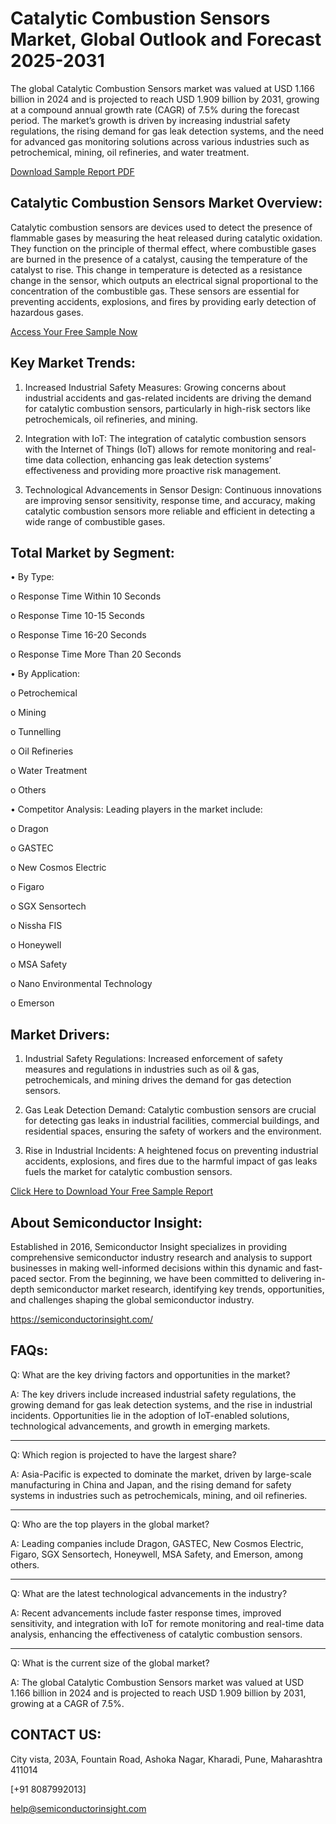 <h1>Catalytic Combustion Sensors Market, Global Outlook and Forecast 2025-2031</h1>

The global Catalytic Combustion Sensors market was valued at USD 1.166 billion in 2024 and is projected to reach USD 1.909 billion by 2031, growing at a compound annual growth rate (CAGR) of 7.5% during the forecast period. The market’s growth is driven by increasing industrial safety regulations, the rising demand for gas leak detection systems, and the need for advanced gas monitoring solutions across various industries such as petrochemical, mining, oil refineries, and water treatment.

[Download Sample Report PDF](https://semiconductorinsight.com/download-sample-report/?product_id=88315)

<h2>Catalytic Combustion Sensors Market Overview:</h2>

Catalytic combustion sensors are devices used to detect the presence of flammable gases by measuring the heat released during catalytic oxidation. They function on the principle of thermal effect, where combustible gases are burned in the presence of a catalyst, causing the temperature of the catalyst to rise. This change in temperature is detected as a resistance change in the sensor, which outputs an electrical signal proportional to the concentration of the combustible gas. These sensors are essential for preventing accidents, explosions, and fires by providing early detection of hazardous gases.

[Access Your Free Sample Now
](https://semiconductorinsight.com/report/catalytic-combustion-sensors-market/)

<h2>Key Market Trends:</h2>

1.	Increased Industrial Safety Measures: Growing concerns about industrial accidents and gas-related incidents are driving the demand for catalytic combustion sensors, particularly in high-risk sectors like petrochemicals, oil refineries, and mining.

2.	Integration with IoT: The integration of catalytic combustion sensors with the Internet of Things (IoT) allows for remote monitoring and real-time data collection, enhancing gas leak detection systems’ effectiveness and providing more proactive risk management.

3.	Technological Advancements in Sensor Design: Continuous innovations are improving sensor sensitivity, response time, and accuracy, making catalytic combustion sensors more reliable and efficient in detecting a wide range of combustible gases.

<h2>Total Market by Segment:</h2>

•	By Type:

o	Response Time Within 10 Seconds

o	Response Time 10-15 Seconds

o	Response Time 16-20 Seconds

o	Response Time More Than 20 Seconds

•	By Application:

o	Petrochemical

o	Mining

o	Tunnelling

o	Oil Refineries

o	Water Treatment

o	Others

•	Competitor Analysis: Leading players in the market include:

o	Dragon

o	GASTEC

o	New Cosmos Electric

o	Figaro

o	SGX Sensortech

o	Nissha FIS

o	Honeywell

o	MSA Safety

o	Nano Environmental Technology

o	Emerson



<h2>Market Drivers:</h2>

1.	Industrial Safety Regulations: Increased enforcement of safety measures and regulations in industries such as oil & gas, petrochemicals, and mining drives the demand for gas detection sensors.

2.	Gas Leak Detection Demand: Catalytic combustion sensors are crucial for detecting gas leaks in industrial facilities, commercial buildings, and residential spaces, ensuring the safety of workers and the environment.

3.	Rise in Industrial Incidents: A heightened focus on preventing industrial accidents, explosions, and fires due to the harmful impact of gas leaks fuels the market for catalytic combustion sensors.

[Click Here to Download Your Free Sample Report 
](https://semiconductorinsight.com/report/catalytic-combustion-sensors-market/)

<h2>About Semiconductor Insight:</h2>

Established in 2016, Semiconductor Insight specializes in providing comprehensive semiconductor industry research and analysis to support businesses in making well-informed decisions within this dynamic and fast-paced sector. From the beginning, we have been committed to delivering in-depth semiconductor market research, identifying key trends, opportunities, and challenges shaping the global semiconductor industry.

https://semiconductorinsight.com/

<h2>FAQs:</h2>

Q: What are the key driving factors and opportunities in the market?

A: The key drivers include increased industrial safety regulations, the growing demand for gas leak detection systems, and the rise in industrial incidents. Opportunities lie in the adoption of IoT-enabled solutions, technological advancements, and growth in emerging markets.

________________________________________

Q: Which region is projected to have the largest share?

A: Asia-Pacific is expected to dominate the market, driven by large-scale manufacturing in China and Japan, and the rising demand for safety systems in industries such as petrochemicals, mining, and oil refineries.

________________________________________

Q: Who are the top players in the global market?

A: Leading companies include Dragon, GASTEC, New Cosmos Electric, Figaro, SGX Sensortech, Honeywell, MSA Safety, and Emerson, among others.

________________________________________

Q: What are the latest technological advancements in the industry?

A: Recent advancements include faster response times, improved sensitivity, and integration with IoT for remote monitoring and real-time data analysis, enhancing the effectiveness of catalytic combustion sensors.

________________________________________

Q: What is the current size of the global market?

A: The global Catalytic Combustion Sensors market was valued at USD 1.166 billion in 2024 and is projected to reach USD 1.909 billion by 2031, growing at a CAGR of 7.5%.



<h2>CONTACT US:</h2>

City vista, 203A, Fountain Road, Ashoka Nagar, Kharadi, Pune, Maharashtra 411014

[+91 8087992013]

help@semiconductorinsight.com




